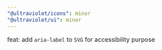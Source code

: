 ```yaml
---
"@ultraviolet/icons": minor
"@ultraviolet/ui": minor
---
```


feat: add `aria-label` to `SVG` for accessibility purpose
